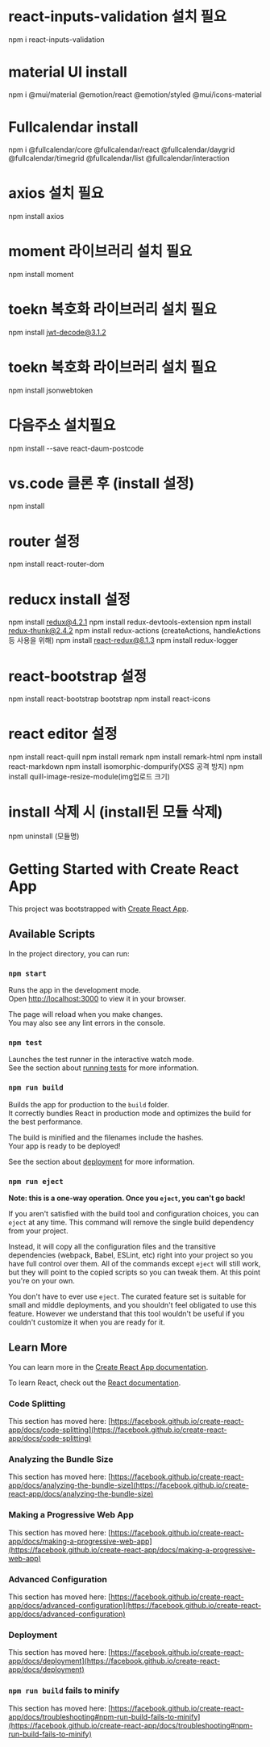 # react-inputs-validation 설치 필요
npm i react-inputs-validation 

# material UI install
npm i @mui/material @emotion/react @emotion/styled @mui/icons-material

# Fullcalendar install
npm i @fullcalendar/core @fullcalendar/react @fullcalendar/daygrid @fullcalendar/timegrid @fullcalendar/list @fullcalendar/interaction

# axios 설치 필요
npm install axios

# moment 라이브러리 설치 필요
npm install moment

# toekn 복호화 라이브러리 설치 필요
npm install jwt-decode@3.1.2

# toekn 복호화 라이브러리 설치 필요
npm install jsonwebtoken

# 다음주소 설치필요
npm install --save react-daum-postcode

# vs.code 클론 후 (install 설정) 
npm install

# router 설정 
npm install react-router-dom


# reducx install 설정 
npm install redux@4.2.1
npm install redux-devtools-extension
npm install redux-thunk@2.4.2
npm install redux-actions  (createActions, handleActions 등 사용을 위해)
npm install react-redux@8.1.3
npm install redux-logger

# react-bootstrap 설정 
npm install react-bootstrap bootstrap
npm install react-icons

# react editor 설정
npm install react-quill
npm install remark
npm install remark-html
npm install react-markdown
npm install isomorphic-dompurify(XSS 공격 방지)
npm install quill-image-resize-module(img업로드 크기)

# install 삭제 시 (install된 모듈 삭제)
npm uninstall (모듈명) 

# Getting Started with Create React App

This project was bootstrapped with [Create React App](https://github.com/facebook/create-react-app).

## Available Scripts

In the project directory, you can run:

### `npm start`

Runs the app in the development mode.\
Open [http://localhost:3000](http://localhost:3000) to view it in your browser.

The page will reload when you make changes.\
You may also see any lint errors in the console.

### `npm test`

Launches the test runner in the interactive watch mode.\
See the section about [running tests](https://facebook.github.io/create-react-app/docs/running-tests) for more information.

### `npm run build`

Builds the app for production to the `build` folder.\
It correctly bundles React in production mode and optimizes the build for the best performance.

The build is minified and the filenames include the hashes.\
Your app is ready to be deployed!

See the section about [deployment](https://facebook.github.io/create-react-app/docs/deployment) for more information.

### `npm run eject`

**Note: this is a one-way operation. Once you `eject`, you can't go back!**

If you aren't satisfied with the build tool and configuration choices, you can `eject` at any time. This command will remove the single build dependency from your project.

Instead, it will copy all the configuration files and the transitive dependencies (webpack, Babel, ESLint, etc) right into your project so you have full control over them. All of the commands except `eject` will still work, but they will point to the copied scripts so you can tweak them. At this point you're on your own.

You don't have to ever use `eject`. The curated feature set is suitable for small and middle deployments, and you shouldn't feel obligated to use this feature. However we understand that this tool wouldn't be useful if you couldn't customize it when you are ready for it.

## Learn More

You can learn more in the [Create React App documentation](https://facebook.github.io/create-react-app/docs/getting-started).

To learn React, check out the [React documentation](https://reactjs.org/).

### Code Splitting

This section has moved here: [https://facebook.github.io/create-react-app/docs/code-splitting](https://facebook.github.io/create-react-app/docs/code-splitting)

### Analyzing the Bundle Size

This section has moved here: [https://facebook.github.io/create-react-app/docs/analyzing-the-bundle-size](https://facebook.github.io/create-react-app/docs/analyzing-the-bundle-size)

### Making a Progressive Web App

This section has moved here: [https://facebook.github.io/create-react-app/docs/making-a-progressive-web-app](https://facebook.github.io/create-react-app/docs/making-a-progressive-web-app)

### Advanced Configuration

This section has moved here: [https://facebook.github.io/create-react-app/docs/advanced-configuration](https://facebook.github.io/create-react-app/docs/advanced-configuration)

### Deployment

This section has moved here: [https://facebook.github.io/create-react-app/docs/deployment](https://facebook.github.io/create-react-app/docs/deployment)

### `npm run build` fails to minify

This section has moved here: [https://facebook.github.io/create-react-app/docs/troubleshooting#npm-run-build-fails-to-minify](https://facebook.github.io/create-react-app/docs/troubleshooting#npm-run-build-fails-to-minify)
